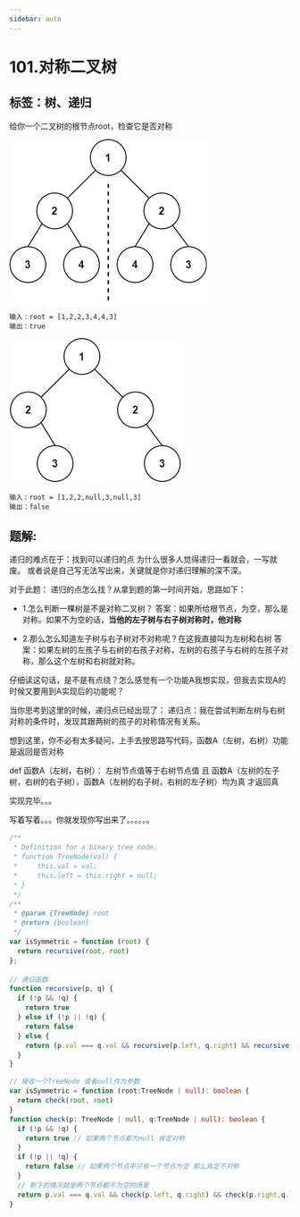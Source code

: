 ```yaml
---
sidebar: auto
---
```


# 101.对称二叉树

## 标签：树、递归

给你一个二叉树的根节点root，检查它是否对称

![对称](../../images/leetcode/101/01.jpeg)

```
输入：root = [1,2,2,3,4,4,3]
输出：true
```

![非对称](../../images/leetcode/101/02.jpeg)

```
输入：root = [1,2,2,null,3,null,3]
输出：false
```

## 题解:

递归的难点在于：找到可以递归的点 为什么很多人觉得递归一看就会，一写就废。 或者说是自己写无法写出来，关键就是你对递归理解的深不深。

对于此题： 递归的点怎么找？从拿到题的第一时间开始，思路如下：

- 1.怎么判断一棵树是不是对称二叉树？ 答案：如果所给根节点，为空，那么是对称。如果不为空的话，**当他的左子树与右子树对称时，他对称**

- 2.那么怎么知道左子树与右子树对不对称呢？在这我直接叫为左树和右树 答案：如果左树的左孩子与右树的右孩子对称，左树的右孩子与右树的左孩子对称，那么这个左树和右树就对称。

仔细读这句话，是不是有点绕？怎么感觉有一个功能A我想实现，但我去实现A的时候又要用到A实现后的功能呢？

当你思考到这里的时候，递归点已经出现了： 递归点：我在尝试判断左树与右树对称的条件时，发现其跟两树的孩子的对称情况有关系。

想到这里，你不必有太多疑问，上手去按思路写代码，函数A（左树，右树）功能是返回是否对称

def 函数A（左树，右树）： 左树节点值等于右树节点值 且 函数A（左树的左子树，右树的右子树），函数A（左树的右子树，右树的左子树）均为真 才返回真

实现完毕。。。

写着写着。。。你就发现你写出来了。。。。。。


```js
/**
 * Definition for a binary tree node.
 * function TreeNode(val) {
 *     this.val = val;
 *     this.left = this.right = null;
 * }
 */
/**
 * @param {TreeNode} root
 * @return {boolean}
 */
var isSymmetric = function (root) {
  return recursive(root, root)
};

// 递归函数
function recursive(p, q) {
  if (!p && !q) {
    return true
  } else if (!p || !q) {
    return false
  } else {
    return (p.val === q.val && recursive(p.left, q.right) && recursive(p.right, q.left))
  }
}
```

```ts
// 接收一个TreeNode 或者null作为参数
var isSymmetric = function (root:TreeNode | null): boolean {
  return check(root, root)
}
function check(p: TreeNode | null, q:TreeNode | null): boolean {
  if (!p && !q) {
    return true // 如果两个节点都为null 肯定对称
  }
  if (!p || !q) {
    return false // 如果两个节点中只有一个节点为空 那么肯定不对称
  }
  // 剩下的情况就是两个节点都不为空的场景
  return p.val === q.val && check(p.left, q.right) && check(p.right,q.left)
}
```


